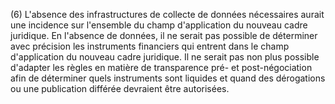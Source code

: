 (6) L'absence des infrastructures de collecte de données nécessaires aurait une incidence sur l'ensemble du champ d'application du nouveau cadre juridique. En l'absence de données, il ne serait pas possible de déterminer avec précision les instruments financiers qui entrent dans le champ d'application du nouveau cadre juridique. Il ne serait pas non plus possible d'adapter les règles en matière de transparence pré- et post-négociation afin de déterminer quels instruments sont liquides et quand des dérogations ou une publication différée devraient être autorisées.